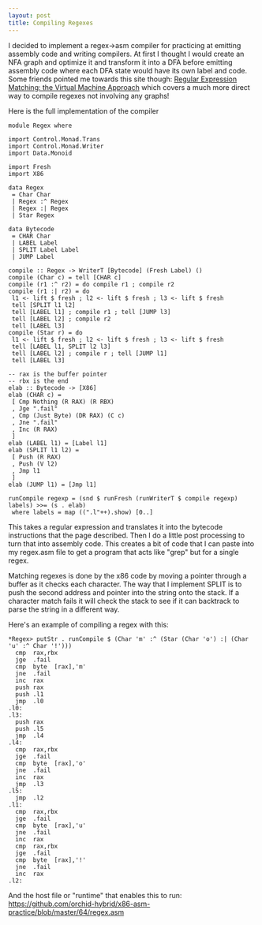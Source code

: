 ```yaml
---
layout: post
title: Compiling Regexes
---
```



I decided to implement a regex->asm compiler for practicing at emitting assembly code and writing compilers.
At first I thought I would create an NFA graph and optimize it and transform it into a DFA before emitting assembly code where each DFA state would have its own label and code.
Some friends pointed me towards this site though: [Regular Expression Matching: the Virtual Machine Approach](http://swtch.com/~rsc/regexp/regexp2.html) which covers a much more direct way to compile regexes not involving any graphs!


Here is the full implementation of the compiler

```
module Regex where

import Control.Monad.Trans
import Control.Monad.Writer
import Data.Monoid

import Fresh
import X86

data Regex
 = Char Char
 | Regex :^ Regex
 | Regex :| Regex
 | Star Regex

data Bytecode
 = CHAR Char
 | LABEL Label
 | SPLIT Label Label
 | JUMP Label

compile :: Regex -> WriterT [Bytecode] (Fresh Label) ()
compile (Char c) = tell [CHAR c]
compile (r1 :^ r2) = do compile r1 ; compile r2
compile (r1 :| r2) = do
 l1 <- lift $ fresh ; l2 <- lift $ fresh ; l3 <- lift $ fresh
 tell [SPLIT l1 l2]
 tell [LABEL l1] ; compile r1 ; tell [JUMP l3]
 tell [LABEL l2] ; compile r2
 tell [LABEL l3]
compile (Star r) = do
 l1 <- lift $ fresh ; l2 <- lift $ fresh ; l3 <- lift $ fresh
 tell [LABEL l1, SPLIT l2 l3]
 tell [LABEL l2] ; compile r ; tell [JUMP l1]
 tell [LABEL l3]

-- rax is the buffer pointer
-- rbx is the end
elab :: Bytecode -> [X86]
elab (CHAR c) = 
 [ Cmp Nothing (R RAX) (R RBX)
 , Jge ".fail"
 , Cmp (Just Byte) (DR RAX) (C c)
 , Jne ".fail"
 , Inc (R RAX)
 ]
elab (LABEL l1) = [Label l1]
elab (SPLIT l1 l2) =
 [ Push (R RAX)
 , Push (V l2)
 , Jmp l1
 ]
elab (JUMP l1) = [Jmp l1]

runCompile regexp = (snd $ runFresh (runWriterT $ compile regexp) labels) >>= (s . elab)
 where labels = map ((".l"++).show) [0..]
```

This takes a regular expression and translates it into the bytecode instructions that the page described. Then I do a little post processing to turn that into assembly code.
This creates a bit of code that I can paste into my regex.asm file to get a program that acts like "grep" but for a single regex.

Matching regexes is done by the x86 code by moving a pointer through a buffer as it checks each character. The way that I implement SPLIT is to push the second address and pointer into the string onto the stack. If a character match fails it will check the stack to see if it can backtrack to parse the string in a different way. 

Here's an example of compiling a regex with this:

```
*Regex> putStr . runCompile $ (Char 'm' :^ (Star (Char 'o') :| (Char 'u' :^ Char '!')))
  cmp  rax,rbx
  jge  .fail
  cmp  byte  [rax],'m'
  jne  .fail
  inc  rax
  push rax
  push .l1
  jmp  .l0
.l0:
.l3:
  push rax
  push .l5
  jmp  .l4
.l4:
  cmp  rax,rbx
  jge  .fail
  cmp  byte  [rax],'o'
  jne  .fail
  inc  rax
  jmp  .l3
.l5:
  jmp  .l2
.l1:
  cmp  rax,rbx
  jge  .fail
  cmp  byte  [rax],'u'
  jne  .fail
  inc  rax
  cmp  rax,rbx
  jge  .fail
  cmp  byte  [rax],'!'
  jne  .fail
  inc  rax
.l2:
````

And the host file or "runtime" that enables this to run: https://github.com/orchid-hybrid/x86-asm-practice/blob/master/64/regex.asm
